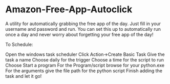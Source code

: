 Amazon-Free-App-Autoclick
=========================

A utility for automatically grabbing the free app of the day. Just fill in your username and password and run. You can set this up to automatically run once a day and never worry about forgetting your free app of the day!

To Schedule:

Open the windows task scheduler
Click Action->Create Basic Task
Give the task a name
Choose daily for the trigger
Choose a time for the script to run
Choose Start a program
For the Program/script browse for your python.exe
For the arguments give the file path for the python script
Finish adding the task and let it go!
